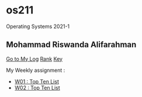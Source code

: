 # os211
Operating Systems 2021-1

## Mohammad Riswanda Alifarahman
[Go to My Log](https://github.com/risw24/os211/TXT/mylog.txt)
[Rank](https://github.com/risw24/os211/TXT/myrank.txt)
[Key](https://github.com/risw24/os211/TXT/mypubkey.txt)

My Weekly assignment :
* [W01 : Top Ten List](https://risw24.github.io/os211/W01/)
* [W02 : Top Ten List](https://risw24.github.io/os211/W02/)
